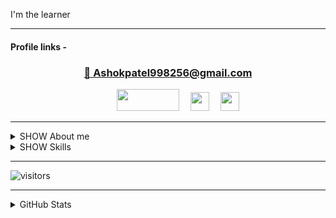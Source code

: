 I'm the learner

*****
#### Profile links -
<div align="center"><h3><a target="_blank" href="mailto:Ashokpatel998256@gmail.com">📧 Ashokpatel998256@gmail.com </a></h3>
 &emsp;
 &emsp;<a href="https://www.hackerrank.com/profile/ashokpatel998256" target="_blank"><img src="https://encrypted-tbn0.gstatic.com/images?q=tbn:ANd9GcRZRzJu9pk07oFysBHWiABqNS2uokzLfYzc2w&s" height="35px" width="100px"></img></a> 
 &emsp;<a href="https://www.instagram.com/Ashokpatel__1/" target="_blank"><img src="http://assets.stickpng.com/images/580b57fcd9996e24bc43c521.png" width="30px"></img></a>
 &emsp;<a href="https://www.linkedin.com/in/Ashok-kumar10/" target="_blank"><img src="https://www.freeiconspng.com/thumbs/linkedin-logo-png/linkedin-logo-3.png"  width="30px"></img></a> 

  </div>

-----
<details>
<summary>SHOW About me </summary>
   
 ## 👨‍💻 About me
>I graduated from **Nitte Meenakshi Institute of Technology , Bengaluru (India)** . in pursuit of a Bachelor's of Engineering in Electronics and Communication Engineering. (2022 Passout Batch)


>Self taught programmer and willing to programming professionally


>I'm From Rajasthan
   
  </details>
  
 
 <details>
<summary>SHOW Skills </summary>
  
  
## 🤹‍♂️ Skills
> ### Languages :
>> 	![Python](https://img.shields.io/badge/python-%2314354C.svg?style=for-the-badge&logo=python&logoColor=white) 
>> ![Java](https://img.shields.io/badge/java-%23ED8B00.svg?style=for-the-badge&logo=java&logoColor=white)
>> 	![JavaScript](https://img.shields.io/badge/javascript-%23323330.svg?style=for-the-badge&logo=javascript&logoColor=%23F7DF1E)
>> 	![C](https://img.shields.io/badge/c-%2300599C.svg?style=for-the-badge&logo=c&logoColor=white)
>> 	![HTML5](https://img.shields.io/badge/html5-%23E34F26.svg?style=for-the-badge&logo=html5&logoColor=white)
>> 	![CSS3](https://img.shields.io/badge/css3-%231572B6.svg?style=for-the-badge&logo=css3&logoColor=white)
>> </details>

-----

![visitors](https://visitor-badge.laobi.icu/badge?page_id=page.id=AshokPatel10.AshokPatel10)
  &emsp;

  *****

  <details>
 <summary>GitHub Stats</summary>
   
 ![Ashok's GitHub stats](https://github-readme-stats.vercel.app/api?username=AshokPatel10&theme=merko&show_icons=true) &emsp;&emsp; ![Top Langs](https://github-readme-stats.vercel.app/api/top-langs/?username=AshokPatel10&layout=compact)
